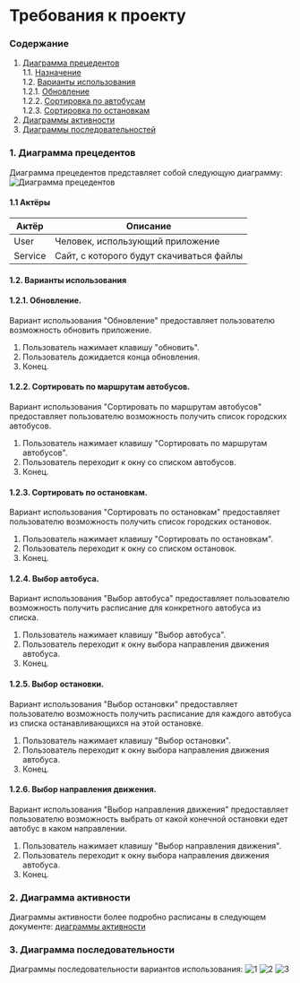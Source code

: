 # Требования к проекту
### Содержание
1. [Диаграмма прецедентов](#1) <br>
  1.1. [Назначение](#1.1) <br>
  1.2. [Варианты использования](#1.2) <br>
      1.2.1. [Обновление](#1.2.1) <br>
      1.2.2. [Сортировка по автобусам](#1.2.1) <br>
      1.2.3. [Сортировка по остановкам](#1.2.1) <br>
2. [Диаграммы активности](#2) <br>
3. [Диаграммы последовательностей](#3.) <br>
  
### 1. Диаграмма прецедентов <a name="1"></a>
Диаграмма прецедентов представляет собой следующую диаграмму:</a>
![Диаграмма прецедентов](https://github.com/Daetwen/tritpo/blob/master/%D0%B4%D0%BE%D0%BA%D1%83%D0%BC%D0%B5%D0%BD%D1%82%D0%B0%D1%86%D0%B8%D1%8F/UML/Use%20case/Use%20Case%20.png)

#### 1.1 Актёры <a name="1.2"></a>
Актёр | Описание
--- | ---
User | Человек, использующий приложение
Service | Сайт, с которого будут скачиваться файлы

#### 1.2. Варианты использования <a name="2.3"></a>
  #### 1.2.1. Обновление. <a name="1.2.1"></a>
Вариант использования "Обновление" предоставляет пользователю возможность обновить приложение.
1. Пользователь нажимает клавишу "обновить".
2. Пользователь дожидается конца обновления.
3. Конец.
  #### 1.2.2. Сортировать по маршрутам автобусов. <a name="1.2.2"></a>
Вариант использования "Сортировать по маршрутам автобусов" предоставляет пользователю возможность получить список городских автобусов.</a>
1. Пользователь нажимает клавишу "Сортировать по маршрутам автобусов".
2. Пользователь переходит к окну со списком автобусов.
3. Конец.
  #### 1.2.3. Сортировать по остановкам. <a name="1.2.3"></a>
Вариант использования "Сортировать по остановкам" предоставляет пользователю возможность получить список городских остановок.</a>
1. Пользователь нажимает клавишу "Сортировать по остановкам".
2. Пользователь переходит к окну со списком остановок.
3. Конец.
  #### 1.2.4. Выбор автобуса. <a name="1.2.4"></a>
Вариант использования "Выбор автобуса" предоставляет пользователю возможность получить расписание для конкретного автобуса из списка.</a>
1. Пользователь нажимает клавишу "Выбор автобуса".
2. Пользователь переходит к окну выбора направления движения автобуса.
3. Конец.
  #### 1.2.5. Выбор остановки. <a name="1.2.5"></a>
Вариант использования "Выбор остановки" предоставляет пользователю возможность получить расписание для каждого автобуса из списка останавливающихся на этой остановке.</a>
1. Пользователь нажимает клавишу "Выбор остановки".
2. Пользователь переходит к окну выбора направления движения автобуса.
3. Конец.
 #### 1.2.6. Выбор направления движения. <a name="1.2.6"></a>
Вариант использования "Выбор направления движения" предоставляет пользователю возможность выбрать от какой конечной остановки едет автобус в каком направлении.</a>
1. Пользователь нажимает клавишу "Выбор направления движения".
2. Пользователь переходит к окну выбора направления движения автобуса.
3. Конец.
### 2. Диаграмма активности <a name="2"></a>
Диаграммы активности более подробно расписаны в следующем документе: [диаграммы активности](https://github.com/Daetwen/tritpo/blob/master/%D0%B4%D0%BE%D0%BA%D1%83%D0%BC%D0%B5%D0%BD%D1%82%D0%B0%D1%86%D0%B8%D1%8F/UML/Activity/README.md)
### 3. Диаграмма последовательности <a name="3"></a>
Диаграммы последовательности вариантов использования:
![1](https://github.com/Daetwen/tritpo/blob/master/%D0%B4%D0%BE%D0%BA%D1%83%D0%BC%D0%B5%D0%BD%D1%82%D0%B0%D1%86%D0%B8%D1%8F/UML/%D0%9F%D0%BE%D1%81%D0%BB%D0%B5%D0%B4%D0%BE%D0%B2%D0%B0%D1%82%D0%B5%D0%BB%D1%8C%D0%BD%D0%BE%D1%81%D1%82%D1%8C/Sequence%20%D0%9E%D0%B1%D0%BD%D0%BE%D0%B2%D0%BB%D0%B5%D0%BD%D0%B8%D0%B5.png)
![2](https://github.com/Daetwen/tritpo/blob/master/%D0%B4%D0%BE%D0%BA%D1%83%D0%BC%D0%B5%D0%BD%D1%82%D0%B0%D1%86%D0%B8%D1%8F/UML/%D0%9F%D0%BE%D1%81%D0%BB%D0%B5%D0%B4%D0%BE%D0%B2%D0%B0%D1%82%D0%B5%D0%BB%D1%8C%D0%BD%D0%BE%D1%81%D1%82%D1%8C/Sequence%20%D0%BF%D0%BE%20%D0%B0%D0%B2%D1%82%D0%BE%D0%B1%D1%83%D1%81%D0%B0%D0%BC.png)
![3](https://github.com/Daetwen/tritpo/blob/master/%D0%B4%D0%BE%D0%BA%D1%83%D0%BC%D0%B5%D0%BD%D1%82%D0%B0%D1%86%D0%B8%D1%8F/UML/%D0%9F%D0%BE%D1%81%D0%BB%D0%B5%D0%B4%D0%BE%D0%B2%D0%B0%D1%82%D0%B5%D0%BB%D1%8C%D0%BD%D0%BE%D1%81%D1%82%D1%8C/Sequence%20%D0%BF%D0%BE%20%D0%BE%D1%81%D1%82%D0%B0%D0%BD%D0%BE%D0%B2%D0%BA%D0%B0%D0%BC.png)
